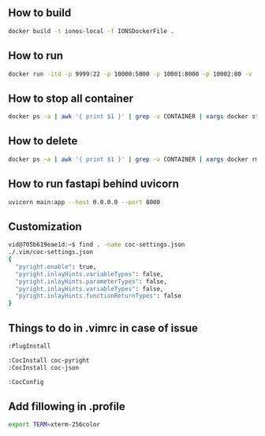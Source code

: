 ## How to build
```bash
docker build -t ionos-local -f IONSDockerFile .
```

## How to run
```bash
docker run -itd -p 9999:22 -p 10000:5000 -p 10001:8000 -p 10002:80 -v ./notebooks:/workspace ionos-local
```

## How to stop all container
```bash
docker ps -a | awk '{ print $1 }' | grep -v CONTAINER | xargs docker stop
```

## How to delete
```bash
docker ps -a | awk '{ print $1 }' | grep -v CONTAINER | xargs docker rm
```


## How to run fastapi behind uvicorn
```bash
uvicorn main:app --host 0.0.0.0 --port 8000
```

## Customization
```bash
vid@705b619eae1d:~$ find . -name coc-settings.json
./.vim/coc-settings.json
{
  "pyright.enable": true,
  "pyright.inlayHints.variableTypes": false,
  "pyright.inlayHints.parameterTypes": false,
  "pyright.inlayHints.variableTypes": false,
  "pyright.inlayHints.functionReturnTypes": false
}
```

## Things to do in .vimrc in case of issue
```bash
:PlugInstall

:CocInstall coc-pyright
:CocInstall coc-json

:CocConfig
```

## Add fillowing in .profile
```bash
export TERM=xterm-256color
```

